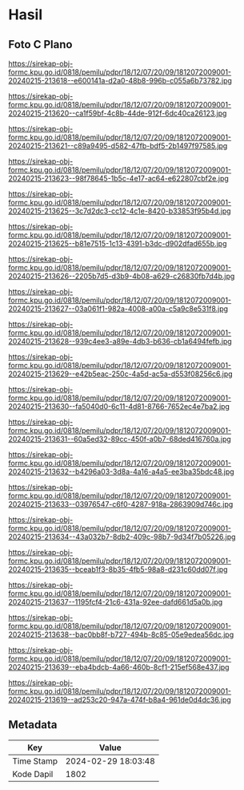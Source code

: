 # Hasil

## Foto C Plano

https://sirekap-obj-formc.kpu.go.id/0818/pemilu/pdpr/18/12/07/20/09/1812072009001-20240215-213618--e600141a-d2a0-48b8-996b-c055a6b73782.jpg

https://sirekap-obj-formc.kpu.go.id/0818/pemilu/pdpr/18/12/07/20/09/1812072009001-20240215-213620--ca1f59bf-4c8b-44de-912f-6dc40ca26123.jpg

https://sirekap-obj-formc.kpu.go.id/0818/pemilu/pdpr/18/12/07/20/09/1812072009001-20240215-213621--c89a9495-d582-47fb-bdf5-2b1497f97585.jpg

https://sirekap-obj-formc.kpu.go.id/0818/pemilu/pdpr/18/12/07/20/09/1812072009001-20240215-213623--98f78645-1b5c-4e17-ac64-e622807cbf2e.jpg

https://sirekap-obj-formc.kpu.go.id/0818/pemilu/pdpr/18/12/07/20/09/1812072009001-20240215-213625--3c7d2dc3-cc12-4c1e-8420-b33853f95b4d.jpg

https://sirekap-obj-formc.kpu.go.id/0818/pemilu/pdpr/18/12/07/20/09/1812072009001-20240215-213625--b81e7515-1c13-4391-b3dc-d902dfad655b.jpg

https://sirekap-obj-formc.kpu.go.id/0818/pemilu/pdpr/18/12/07/20/09/1812072009001-20240215-213626--2205b7d5-d3b9-4b08-a629-c26830fb7d4b.jpg

https://sirekap-obj-formc.kpu.go.id/0818/pemilu/pdpr/18/12/07/20/09/1812072009001-20240215-213627--03a061f1-982a-4008-a00a-c5a9c8e531f8.jpg

https://sirekap-obj-formc.kpu.go.id/0818/pemilu/pdpr/18/12/07/20/09/1812072009001-20240215-213628--939c4ee3-a89e-4db3-b636-cb1a6494fefb.jpg

https://sirekap-obj-formc.kpu.go.id/0818/pemilu/pdpr/18/12/07/20/09/1812072009001-20240215-213629--e42b5eac-250c-4a5d-ac5a-d553f08256c6.jpg

https://sirekap-obj-formc.kpu.go.id/0818/pemilu/pdpr/18/12/07/20/09/1812072009001-20240215-213630--fa5040d0-6c11-4d81-8766-7652ec4e7ba2.jpg

https://sirekap-obj-formc.kpu.go.id/0818/pemilu/pdpr/18/12/07/20/09/1812072009001-20240215-213631--60a5ed32-89cc-450f-a0b7-68ded416760a.jpg

https://sirekap-obj-formc.kpu.go.id/0818/pemilu/pdpr/18/12/07/20/09/1812072009001-20240215-213632--b4296a03-3d8a-4a16-a4a5-ee3ba35bdc48.jpg

https://sirekap-obj-formc.kpu.go.id/0818/pemilu/pdpr/18/12/07/20/09/1812072009001-20240215-213633--03976547-c6f0-4287-918a-2863909d746c.jpg

https://sirekap-obj-formc.kpu.go.id/0818/pemilu/pdpr/18/12/07/20/09/1812072009001-20240215-213634--43a032b7-8db2-409c-98b7-9d34f7b05226.jpg

https://sirekap-obj-formc.kpu.go.id/0818/pemilu/pdpr/18/12/07/20/09/1812072009001-20240215-213635--bceab1f3-8b35-4fb5-98a8-d231c60dd07f.jpg

https://sirekap-obj-formc.kpu.go.id/0818/pemilu/pdpr/18/12/07/20/09/1812072009001-20240215-213637--1195fcf4-21c6-431a-92ee-dafd661d5a0b.jpg

https://sirekap-obj-formc.kpu.go.id/0818/pemilu/pdpr/18/12/07/20/09/1812072009001-20240215-213638--bac0bb8f-b727-494b-8c85-05e9edea56dc.jpg

https://sirekap-obj-formc.kpu.go.id/0818/pemilu/pdpr/18/12/07/20/09/1812072009001-20240215-213639--eba4bdcb-4a66-460b-8cf1-215ef568e437.jpg

https://sirekap-obj-formc.kpu.go.id/0818/pemilu/pdpr/18/12/07/20/09/1812072009001-20240215-213619--ad253c20-947a-474f-b8a4-961de0d4dc36.jpg


## Metadata

| Key        | Value               |
| ---------- | ------------------- |
| Time Stamp | 2024-02-29 18:03:48 |
| Kode Dapil | 1802                |



